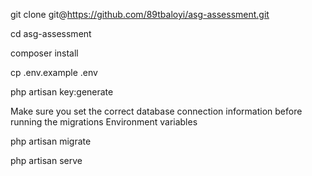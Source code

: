 git clone git@https://github.com/89tbaloyi/asg-assessment.git

cd asg-assessment

composer install

cp .env.example .env

php artisan key:generate

Make sure you set the correct database connection information before running the migrations Environment variables

php artisan migrate

php artisan serve
